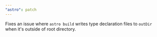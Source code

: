 ```yaml
---
"astro": patch
---
```


Fixes an issue where `astro build` writes type declaration files to `outDir` when it's outside of root directory.
